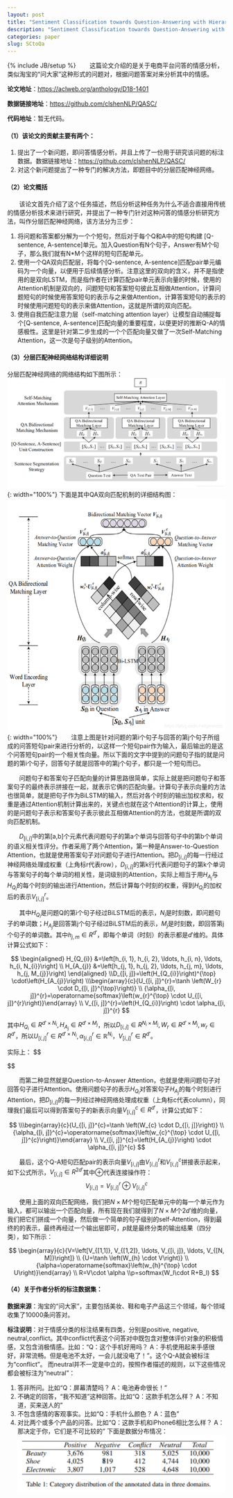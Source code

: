 ```yaml
---
layout: post
title: "Sentiment Classification towards Question-Answering with Hierarchical Matching Network 论文阅读笔记"
description: "Sentiment Classification towards Question-Answering with Hierarchical Matching Network 论文阅读笔记"
categories: paper
slug: SCtoQa
---
```

{% include JB/setup %}
&#160; &#160; &#160; &#160;这篇论文介绍的是关于电商平台问答的情感分析，类似淘宝的“问大家”这种形式的问题对，根据问题答案对来分析其中的情感。

**论文地址**：<https://aclweb.org/anthology/D18-1401>

**数据链接地址**：<https://github.com/clshenNLP/QASC/>

**代码地址**：暂无代码。
#### （1）该论文的贡献主要有两个：
 1. 提出了一个新问题，即问答情感分析。并且上传了一份用于研究该问题的标注数据。数据链接地址：<https://github.com/clshenNLP/QASC/>
 2. 对这个新问题提出了一种专门的解决方法，即题目中的分层匹配神经网络。

#### （2）论文概括
&#160; &#160; &#160; &#160;该论文首先介绍了这个任务描述，然后分析这种任务为什么不适合直接用传统的情感分析技术来进行研究，并提出了一种专门针对这种问答的情感分析研究方法，叫作分层匹配神经网络，该方法分为三步：
 1. 将问题和答案都分解为一个个短句，然后对于每个Q和A中的短句构建 [Q-sentence, A-sentence]单元。加入Question有N个句子，Answer有M个句子，那么我们就有N*M个这样的短句匹配单元。
 2. 使用一个QA双向匹配层，将每个[Q-sentence, A-sentence]匹配pair单元编码为一个向量，以便用于后续情感分析。注意这里的双向的含义，并不是指使用的是双向LSTM，而是指作者在计算匹配pair单元表示向量的时候，使用的Attention机制是双向的，问题短句和答案短句彼此互相做Attention，计算问题短句的时候使用答案短句的表示与之来做Attention，计算答案短句的表示的时候使用问题短句的表示来做Attention，这就是所谓的双向匹配。
 3. 使用自我匹配注意力层（self-matching attention layer）让模型自动捕捉每个[Q-sentence, A-sentence]匹配向量的重要程度，以便更好的推断Q-A的情感极性。这里是针对第二步生成的一个个匹配向量又做了一次Self-Matching Attention，这一次是句子级别的Attention。
 
#### （3）分层匹配神经网络结构详细说明
 分层匹配神经网络的网络结构如下图所示：
![分层神经网络结构](/images/posts/post1-1.png){: width="100%"}
下面是其中QA双向匹配机制的详细结构图：
![QA双向匹配机制的详细结构图](/images/posts/post1-2.png){: width="100%"}
&#160; &#160; &#160; &#160;注意上图是针对问题的第i个句子与回答的第j个句子所组成的问答短句pair来进行分析的，以这样一个短句pair作为输入，最后输出的是这个问答短句pair的一个相关性向量。所以下面的文字中提到的问题句子指的就是问题的第i个句子，回答句子就是回答中的第j个句子，都只是一个短句而已。 

&#160; &#160; &#160; &#160;问题句子和答案句子匹配向量的计算思路很简单，实际上就是把问题句子和答案句子的最终表示拼接在一起，就表示它俩的匹配向量。计算句子表示向量的方法也很简单，就是把句子作为BiLSTM的输入，然后对各个时刻的输出加权求和，权重是通过Attention机制计算出来的，关键点也就在这个Attention的计算上，使用的是问题句子表示和答案句子表示彼此互相做Attention的方法，也就是所谓的双向匹配机制。

&#160; &#160; &#160; &#160;$D_{[i,j]}$中的第[a,b]个元素代表问题句子的第a个单词与回答句子中的第b个单词的语义相关性评分。作者采用了两个Attention，第一种是Answer-to-Question Attention，也就是使用答案句子对问题句子进行Attention。把$D_{[i,j]}$的每一行经过神经网络处理成权重（上角标r代表row），$D_{[i,j]}$的第k行代表问题句子的第k个单词与答案句子的每个单词的相关性，是词级别的Attention，实际上相当于用$H_{A_j}$与$H_{Q_i}$的每个时刻的输出进行Attention，然后计算每个时刻的权重，得到$H_{Q_i}$的加权后的表示$V_{[i,j]}^r$。

&#160; &#160; &#160; &#160;其中$H_{Q_i}$是问题Q的第i个句子经过BiLSTM后的表示，$N_i$是时刻数，即问题句子的单词数；$H_{A_j}$是回答第j个句子经过BiLSTM后的表示，$M_j$是时刻数，即回答第j个句子的单词数。其中$h_{j,m}\in R^{d'}$，即每个单词（时刻）的表示都是$d'$维的。具体计算公式如下：

$$
\begin{aligned} H_{Q_{i}} &=\left[h_{i, 1}, h_{i, 2}, \ldots, h_{i, n}, \ldots, h_{i, N_{i}}\right] 
\\ H_{A_{j}} &=\left[h_{j, 1}, h_{j, 2}, \ldots, h_{j, m}, \ldots, h_{j, M_{j}}\right] \end{aligned}
\\D_{[i, j]}=\left(H_{Q_{i}}\right)^{\top} \cdot\left(H_{A_{j}}\right)
\\\begin{array}{c}{U_{[i, j]}^{r}=\tanh \left(W_{r} \cdot D_{[i, j]}^{\top}\right)} 
\\ {\alpha_{[i, j]}^{r}=\operatorname{softmax}\left(w_{r}^{\top} \cdot U_{[i, j]}^{r}\right)}\end{array}
\\ V_{[i, j]}^{r}=\left(H_{Q_{i}}\right) \cdot \alpha_{[i, j]}^{r}
$$

其中$H_{Q_i}\in R^{d'\times N_i},H_{A_j}\in R^{d'\times M_j}$，所以$D_{[i,j]}\in R^{N_i\times M_j},W_r\in R^{d'\times M_j},w_r \in R^{d'}$，所以$U_{[i,j]}^r\in R^{d'\times N_i},\alpha_{[i, j]}^{r} \in \mathbb{R}^{N_{i}}，V_{[i,j]}^r\in R^{d'}$。

实际上：
$$

$$



&#160; &#160; &#160; &#160;而第二种显然就是Question-to-Answer Attention，也就是使用问题句子对回答句子进行Attention。使用问题句子的表示$H_{Q_i}$对答案句子$H_{A_j}$的每个时刻进行Attention，把$D_{[i,j]}$的每一列经过神经网络处理成权重（上角标c代表column），同理我们最后可以得到答案句子的新表示向量$V_{[i,j]}^c \in R^{d'}$，计算公式如下：

$$
\\\begin{array}{c}{U_{[i, j]}^{c}=\tanh \left(W_{c} \cdot D_{[i, j]}\right)} 
\\ {\alpha_{[i, j]}^{c}=\operatorname{softmax}\left(w_{c}^{\top} \cdot U_{[i, j]}^{c}\right)}\end{array}
\\ V_{[i, j]}^{c}=\left(H_{A_{j}}\right) \cdot \alpha_{[i, j]}^{c}
$$

&#160; &#160; &#160; &#160;最后，这个Q-A短句匹配pair的表示向量$V_{[i,j]}$由$V_{[i,j]}^r$和$V_{[i,j]}^c$拼接表示起来，如下公式所示，$V_{[i,j]}\in R^{2d'}$其中$\oplus$代表连接操作符：
$$V_{[i, j]}=V_{[i, j]}^{r} \oplus V_{[i, j]}^{c}$$

&#160; &#160; &#160; &#160;使用上面的双向匹配网络，我们把$N\times M$个短句匹配单元中的每一个单元作为输入，都可以输出一个匹配向量，所有现在我们就得到了$N\times M$个$2d'$维的向量，我们把它们拼成一个向量，然后做一个简单的句子级别的self-Attention，得到最终的的表示，最终再经过一个输出层即可，$p$就是最终分类的输出结果（四分类），如下所示：

$$
\begin{array}{c}{V=\left[V_{[1,1]}, V_{[1,2]}, \ldots, V_{[i, j]}, \ldots, V_{[N, M]}\right]} 
\\ {U=\tanh \left(W_{h} \cdot V\right)} 
\\ {\alpha=\operatorname{softmax}\left(w_{h}^{\top} \cdot U\right)}\end{array}
\\ R=V\cdot \alpha
\\p=softmax(W_l\cdot R+B_l)
$$


#### （4）关于作者分析的标注数据集：
**数据来源**：淘宝的“问大家”，主要包括美妆、鞋和电子产品这三个领域，每个领域收集了10000条问答对。

**标注说明**：对于情感分类的标注结果有四类，分别是positive, negative, neutral,conflict。其中conflict代表这个问答对中既包含对整体评价对象的积极情感，又包含消极情感。比如：“Q：这个手机好用吗？  A：手机使用起来手感很好，非常流畅。但是电池不太好，一会儿就没电了！”。这个Q-A就会被标注为“conflict”。
而neutral并不一定是中立的，按照作者描述的规则，以下这些情况都会被标注为“neutral”：

 1. 答非所问。比如“Q：屏幕清楚吗？ A：电池寿命很长！”
 2. 不确定的回答，“我不知道”这种回答。比如“Q：这款手机怎么样？ A：不知道，买来送人的”
 3. 不包含感情的客观事实。比如“Q：手机什么颜色？ A：蓝色”
 4. 对比两个或多个产品的问答。比如“Q：这款手机和iPhone6相比怎么样？ A：那决定于你，它们是不可比较的”
下面是数据分布情况：
![标注数据分布情况](/images/posts/post1-3.png)
 
